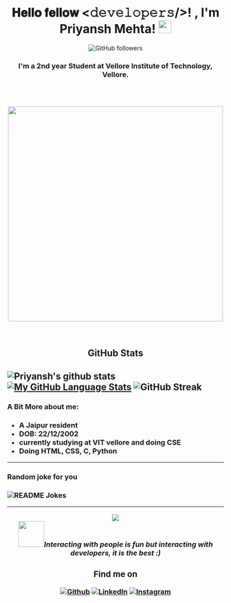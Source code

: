 <div align="center">
<h1>𝐇𝐞𝐥𝐥𝐨 𝐟𝐞𝐥𝐥𝐨𝐰 <𝚍𝚎𝚟𝚎𝚕𝚘𝚙𝚎𝚛𝚜/>! , I'm Priyansh Mehta! <img src="https://raw.githubusercontent.com/MartinHeinz/MartinHeinz/master/wave.gif" width="30px"></h1>
 
![GitHub followers](https://img.shields.io/github/followers/priyanshmehta22?style=social) 

</div>
<h3 align="center">I'm a 2nd year Student at Vellore Institute of Technology, Vellore. </h3>
<br />
<br />
<p align="center">
<img src="https://media.giphy.com/media/VTtANKl0beDFQRLDTh/giphy.gif?cid=ecf05e47w538v690xwf4ga4kfargrl7rqp00afl9fvef37ip&rid=giphy.gif&ct=g" width="500px"></p>

<br />

<h2 align="center"><strong>GitHub Stats</strong><h2>  

![Priyansh's github stats](https://github-readme-stats.vercel.app/api?username=priyanshmehta22&show_icons=true&count_private=true&theme=chartreuse-dark&icon_color=00ffff) 
[![My GitHub Language Stats](https://github-readme-stats.vercel.app/api/top-langs/?username=priyanshmehta22&langs_count=5&theme=omni)]()
![GitHub Streak](http://github-readme-streak-stats.herokuapp.com?user=priyanshmehta22&theme=chartreuse-dark&currStreakNum=00ffff&currStreakLabel=00ffff&fire=orange&sideLabels=00ffff)
 

<h3>A Bit More about me:<h3>
  <p style="color:red"><ul><li>A Jaipur resident</li><li> DOB: 22/12/2002</li>
 <li> currently studying at VIT vellore and doing CSE</li>
  <li>Doing HTML, CSS, C, Python</li></ul></p>
<!-- - 🔭 I’m currently working as a freelancer. 
- 💬 Ask me about my views on the future of Artificial Intelligence and Cyber Security. 
- ⚡ Random Fact: Quick learner and socially active.   
- 👯 I’m looking to collaborate on small projects on AI, ML and Full Stack Web Development -->
  <hr>
<h3>Random joke for you<h3>
<img src="https://readme-jokes.vercel.app/api" alt="README Jokes" />
  <hr>
  <div align="center">
<img src="https://gpvc.arturio.dev/priyanshmehta22" align="center" />
    <br />
    <img src="https://media.giphy.com/media/LnQjpWaON8nhr21vNW/giphy.gif" width="60" /><em><b>Interacting with people is fun</b> but interacting with developers, <b>it is the best </b> :)</em>
<h3>Find me on</h3>
<a href="https://github.com/priyanshmehta22"; target="_blank"><img alt="Github" src="https://img.shields.io/badge/GitHub-%2312100E.svg?&style=for-the-badge&logo=Github&logoColor=white" /></a>
<a href="https://www.linkedin.com/in/priyansh-mehta-8b44921bb/"; target="_blank"><img alt="LinkedIn" src="https://img.shields.io/badge/linkedin-%230077B5.svg?&style=for-the-badge&logo=linkedin&logoColor=white" /></a>
<a href="https://www.instagram.com/priyansh._.mehta"; target="_blank"><img alt="Instagram" src="https://img.shields.io/badge/instagram-%FF69B4.svg?&style=for-the-badge&logo=instagram&logoColor=white" /></a>
</div>


